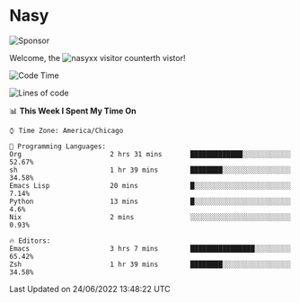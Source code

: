 # Nasy

<!--
<p align="center">
<img height="200" src="https://github-readme-stats.vercel.app/api?username=nasyxx&count_private=true&show_icons=true&theme=dracula&include_all_commits=true"/>
<img height="200" src="https://github-readme-stats.vercel.app/api/top-langs/?username=nasyxx&theme=dracula&hide=html,jupyter+notebook&count_private=true&show_icons=true"/>
</p>

  
----------------
-->

![Sponsor](https://img.shields.io/static/v1.svg?label=Sponsor&message=%E2%9D%A4&logo=GitHub&style=flat&color=pink)
 
Welcome, the ![nasyxx visitor counter](https://count.getloli.com/get/@nasyxx?theme=rule34)th vistor!
 
<!--START_SECTION:waka-->
![Code Time](http://img.shields.io/badge/Code%20Time-2%2C492%20hrs%2040%20mins-blue)

![Lines of code](https://img.shields.io/badge/From%20Hello%20World%20I%27ve%20Written-5%20Million%20lines%20of%20code-blue)

📊 **This Week I Spent My Time On** 

```text
⌚︎ Time Zone: America/Chicago

💬 Programming Languages: 
Org                      2 hrs 31 mins       █████████████░░░░░░░░░░░░   52.67% 
sh                       1 hr 39 mins        ████████░░░░░░░░░░░░░░░░░   34.58% 
Emacs Lisp               20 mins             █░░░░░░░░░░░░░░░░░░░░░░░░   7.14% 
Python                   13 mins             █░░░░░░░░░░░░░░░░░░░░░░░░   4.6% 
Nix                      2 mins              ░░░░░░░░░░░░░░░░░░░░░░░░░   0.93%

🔥 Editors: 
Emacs                    3 hrs 7 mins        ████████████████░░░░░░░░░   65.42% 
Zsh                      1 hr 39 mins        ████████░░░░░░░░░░░░░░░░░   34.58%

```


 Last Updated on 24/06/2022 13:48:22 UTC
<!--END_SECTION:waka-->

<!-- ![visitors](https://visitor-badge.laobi.icu/badge?page_id=nasyxx.nasyxx) -->

